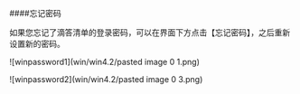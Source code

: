 ####忘记密码

如果您忘记了滴答清单的登录密码，可以在界面下方点击【忘记密码】，之后重新设置新的密码。

![winpassword1](win/win4.2/pasted image 0 1.png)

![winpassword2](win/win4.2/pasted image 0 3.png)